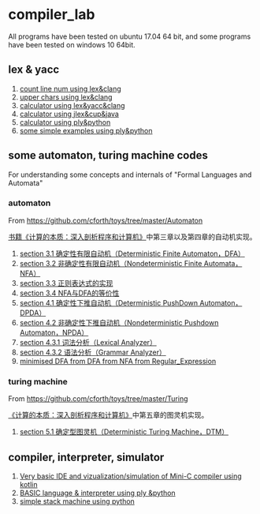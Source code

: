 # compiler_lab

All programs have been tested on ubuntu 17.04 64 bit, and  some programs have been tested on windows 10 64bit. 


## lex & yacc
1. [count line num using lex&clang](clang/lex_count/)
1. [upper chars using lex&clang](clang/lex_toupper/)
1. [calculator using lex&yacc&clang](clang/yacc_lex_exp/)
1. [calculator using jlex&cup&java](clang/yacc_lex_exp/)
1. [calculator using ply&python](python2/ply_calc/)
1. [some simple examples using ply&python](python2/ply_examples/)

## some automaton, turing machine codes

For understanding some concepts and internals of "Formal Languages and Automata"

### automaton

From https://github.com/cforth/toys/tree/master/Automaton

[书籍《计算的本质：深入剖析程序和计算机》](http://www.ituring.com.cn/book/1098)中第三章以及第四章的自动机实现。  
1. [section 3.1 确定性有限自动机（Deterministic Finite Automaton，DFA）](python3/automaton/DFA.py)
2. [section 3.2 非确定性有限自动机（Nondeterministic Finite Automata，NFA）](python3/automaton/NFA.py)  
3. [section 3.3 正则表达式的实现](automaton/Pattern.py)  
4. [section 3.4 NFA与DFA的等价性](automaton/NFASimulation.py)  
5. [section 4.1 确定性下推自动机（Deterministic PushDown Automaton，DPDA）](python3/automaton/DPDA.py)  
6. [section 4.2 非确定性下推自动机（Nondeterministic Pushdown Automaton，NPDA）](python3/automaton/NPDA.py)  
7. [section 4.3.1 词法分析（Lexical Analyzer）](python3/automaton/LexicalAnalyzer.py)  
8. [section 4.3.2 语法分析（Grammar Analyzer）](python3/automaton/GrammarAnalyzer.py)
9. [minimised DFA from DFA from NFA from Regular_Expression](python2/minidfa_dfa_nfa_regex)

### turing machine

From https://github.com/cforth/toys/tree/master/Turing

[《计算的本质：深入剖析程序和计算机》](http://www.ituring.com.cn/book/1098)中第五章的图灵机实现。   
1. [section 5.1 确定型图灵机（Deterministic Turing Machine，DTM）](python3/turing_machine/DTM.py)

## compiler, interpreter, simulator

1. [Very basic IDE and vizualization/simulation of Mini-C compiler using kotlin](kotlin/minic-edu-app/)
1. [BASIC language & interpreter using ply &python](python2/ply_BASIC_lang)
1. [simple stack machine using python](python2/simple_stack_machine)
